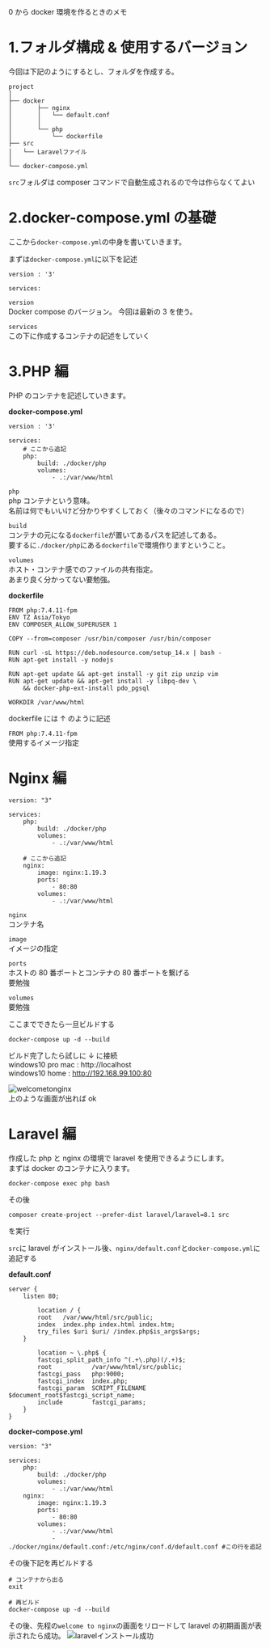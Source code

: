 0 から docker 環境を作るときのメモ

# 1.フォルダ構成 & 使用するバージョン

今回は下記のようにするとし、フォルダを作成する。

```
project
│
├── docker
│       ├── nginx
│       │   └── default.conf
│       │
│       └── php
│           └── dockerfile
├── src
│   └── Laravelファイル
│
└── docker-compose.yml
```

`src`フォルダは composer コマンドで自動生成されるので今は作らなくてよい

# 2.docker-compose.yml の基礎

ここから`docker-compose.yml`の中身を書いていきます。

まずは`docker-compose.yml`に以下を記述

```
version : '3'

services:
```

`version`  
Docker compose のバージョン。
今回は最新の 3 を使う。

`services`  
この下に作成するコンテナの記述をしていく

# 3.PHP 編

PHP のコンテナを記述していきます。

**docker-compose.yml**

```
version : '3'

services:
    # ここから追記
    php:
        build: ./docker/php
        volumes:
            - .:/var/www/html
```

`php`  
php コンテナという意味。  
名前は何でもいいけど分かりやすくしておく（後々のコマンドになるので）

`build`  
コンテナの元になる`dockerfile`が置いてあるパスを記述してある。  
要するに`./docker/php`にある`dockerfile`で環境作りますということ。

`volumes`  
ホスト・コンテナ感でのファイルの共有指定。  
あまり良く分かってない要勉強。

**dockerfile**

```
FROM php:7.4.11-fpm
ENV TZ Asia/Tokyo
ENV COMPOSER_ALLOW_SUPERUSER 1

COPY --from=composer /usr/bin/composer /usr/bin/composer

RUN curl -sL https://deb.nodesource.com/setup_14.x | bash -
RUN apt-get install -y nodejs

RUN apt-get update && apt-get install -y git zip unzip vim
RUN apt-get update && apt-get install -y libpq-dev \
    && docker-php-ext-install pdo_pgsql

WORKDIR /var/www/html
```

dockerfile には ↑ のように記述

`FROM php:7.4.11-fpm`  
使用するイメージ指定

# Nginx 編

```
version: "3"

services:
    php:
        build: ./docker/php
        volumes:
            - .:/var/www/html

    # ここから追記
    nginx:
        image: nginx:1.19.3
        ports:
            - 80:80
        volumes:
            - .:/var/www/html
```

`nginx`  
コンテナ名

`image`  
イメージの指定

`ports`  
ホストの 80 番ポートとコンテナの 80 番ポートを繋げる  
要勉強

`volumes`  
要勉強

ここまでできたら一旦ビルドする

```
docker-compose up -d --build
```

ビルド完了したら試しに ↓ に接続  
windows10 pro mac : http://localhost  
windows10 home : http://192.168.99.100:80

![welcometonginx](pic\nginx.png)  
上のような画面が出れば ok

# Laravel 編

作成した php と nginx の環境で laravel を使用できるようにします。  
まずは docker のコンテナに入ります。

```
docker-compose exec php bash
```

その後

```
composer create-project --prefer-dist laravel/laravel=8.1 src
```

を実行

`src`に laravel がインストール後、`nginx/default.conf`と`docker-compose.yml`に追記する

**default.conf**

```
server {
    listen 80;

        location / {
        root   /var/www/html/src/public;
        index  index.php index.html index.htm;
        try_files $uri $uri/ /index.php$is_args$args;
    }

        location ~ \.php$ {
        fastcgi_split_path_info ^(.+\.php)(/.+)$;
        root           /var/www/html/src/public;
        fastcgi_pass   php:9000;
        fastcgi_index  index.php;
        fastcgi_param  SCRIPT_FILENAME  $document_root$fastcgi_script_name;
        include        fastcgi_params;
    }
}
```

**docker-compose.yml**

```
version: "3"

services:
    php:
        build: ./docker/php
        volumes:
            - .:/var/www/html
    nginx:
        image: nginx:1.19.3
        ports:
            - 80:80
        volumes:
            - .:/var/www/html
            - ./docker/nginx/default.conf:/etc/nginx/conf.d/default.conf #この行を追記
```

その後下記を再ビルドする

```
# コンテナから出る
exit

# 再ビルド
docker-compose up -d --build
```

その後、先程の`welcome to nginx`の画面をリロードして laravel の初期画面が表示されたら成功。
![laravelインストール成功](pic\laravel.png)

